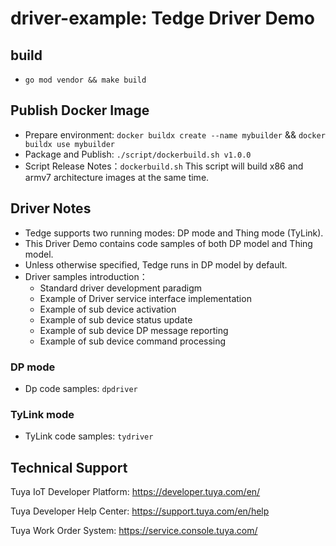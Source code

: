 # driver-example: Tedge Driver Demo

## build
* `go mod vendor && make build`

## Publish Docker Image
* Prepare environment: `docker buildx create --name mybuilder` && `docker buildx use mybuilder`
* Package and Publish: `./script/dockerbuild.sh v1.0.0`
* Script Release Notes：`dockerbuild.sh` This script will build x86 and armv7 architecture images at the same time.

## Driver Notes
* Tedge supports two running modes: DP mode and Thing mode (TyLink).
* This Driver Demo contains code samples of both DP model and Thing model.
* Unless otherwise specified, Tedge runs in DP model by default.
* Driver samples introduction：
    - Standard driver development paradigm
    - Example of Driver service interface implementation
    - Example of sub device activation
    - Example of sub device status update
    - Example of sub device DP message reporting
    - Example of sub device command processing

### DP mode
* Dp code samples: `dpdriver`

### TyLink mode
* TyLink code samples: `tydriver`

## Technical Support
Tuya IoT Developer Platform: https://developer.tuya.com/en/

Tuya Developer Help Center: https://support.tuya.com/en/help

Tuya Work Order System: https://service.console.tuya.com/
